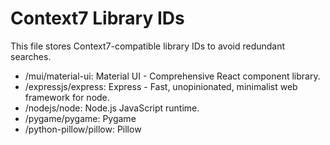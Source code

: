# Context7 Library IDs

This file stores Context7-compatible library IDs to avoid redundant searches.
- /mui/material-ui: Material UI - Comprehensive React component library.
- /expressjs/express: Express - Fast, unopinionated, minimalist web framework for node.
- /nodejs/node: Node.js JavaScript runtime.
- /pygame/pygame: Pygame
- /python-pillow/pillow: Pillow
